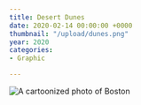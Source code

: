 ```yaml
---
title: Desert Dunes
date: 2020-02-14 00:00:00 +0000
thumbnail: "/upload/dunes.png"
year: 2020
categories:
- Graphic

---
```


![A cartoonized photo of Boston](/upload/dunes.png)

